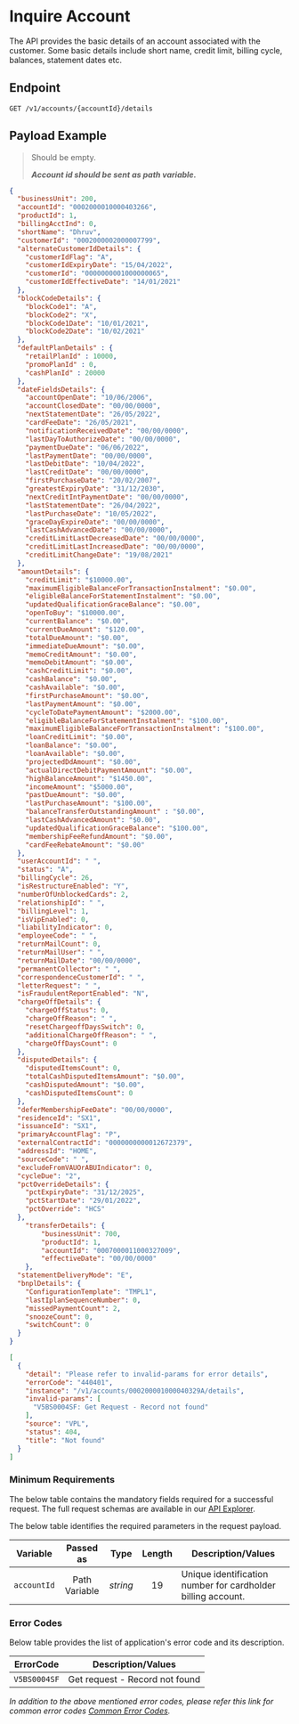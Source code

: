 # Inquire Account

The API provides the basic details of an account associated with the customer. Some basic details include short name, credit limit, billing cycle, balances, statement dates etc.

## Endpoint

`GET /v1/accounts/{accountId}/details`

## Payload Example

<!--
type: tab
titles: Request, Response, Error
-->

>Should be empty.
>
>***Account id should be sent as path variable.***

<!--
type: tab
-->

```json
{
  "businessUnit": 200,
  "accountId": "0002000010000403266",
  "productId": 1,
  "billingAcctInd": 0,
  "shortName": "Dhruv",
  "customerId": "0002000002000007799",
  "alternateCustomerIdDetails": {
    "customerIdFlag": "A",
    "customerIdExpiryDate": "15/04/2022",
    "customerId": "0000000001000000065",
    "customerIdEffectiveDate": "14/01/2021"
  },
  "blockCodeDetails": {
    "blockCode1": "A",
    "blockCode2": "X",
    "blockCode1Date": "10/01/2021",
    "blockCode2Date": "10/02/2021"
  },
  "defaultPlanDetails" : {
    "retailPlanId" : 10000,
    "promoPlanId" : 0,
    "cashPlanId" : 20000
  },
  "dateFieldsDetails": {
    "accountOpenDate": "10/06/2006",
    "accountClosedDate": "00/00/0000",
    "nextStatementDate": "26/05/2022",
    "cardFeeDate": "26/05/2021",
    "notificationReceivedDate": "00/00/0000",
    "lastDayToAuthorizeDate": "00/00/0000",
    "paymentDueDate": "06/06/2022",
    "lastPaymentDate": "00/00/0000",
    "lastDebitDate": "10/04/2022",
    "lastCreditDate": "00/00/0000",
    "firstPurchaseDate": "20/02/2007",
    "greatestExpiryDate": "31/12/2030",
    "nextCreditIntPaymentDate": "00/00/0000",
    "lastStatementDate": "26/04/2022",
    "lastPurchaseDate": "10/05/2022",
    "graceDayExpireDate": "00/00/0000",
    "lastCashAdvancedDate": "00/00/0000",
    "creditLimitLastDecreasedDate": "00/00/0000",
    "creditLimitLastIncreasedDate": "00/00/0000",
    "creditLimitChangeDate": "19/08/2021"
  },
  "amountDetails": {
    "creditLimit": "$10000.00",
    "maximumEligibleBalanceForTransactionInstalment": "$0.00",
    "eligibleBalanceForStatementInstalment": "$0.00",
    "updatedQualificationGraceBalance": "$0.00",
    "openToBuy": "$10000.00",
    "currentBalance": "$0.00",
    "currentDueAmount": "$120.00",
    "totalDueAmount": "$0.00",
    "immediateDueAmount": "$0.00",
    "memoCreditAmount": "$0.00",
    "memoDebitAmount": "$0.00",
    "cashCreditLimit": "$0.00",
    "cashBalance": "$0.00",
    "cashAvailable": "$0.00",
    "firstPurchaseAmount": "$0.00",
    "lastPaymentAmount": "$0.00",
    "cycleToDatePaymentAmount": "$2000.00",
    "eligibleBalanceForStatementInstalment": "$100.00",
    "maximumEligibleBalanceForTransactionInstalment": "$100.00",
    "loanCreditLimit": "$0.00",
    "loanBalance": "$0.00",
    "loanAvailable": "$0.00",
    "projectedDdAmount": "$0.00",
    "actualDirectDebitPaymentAmount": "$0.00",
    "highBalanceAmount": "$1450.00",
    "incomeAmount": "$5000.00",
    "pastDueAmount": "$0.00",
    "lastPurchaseAmount": "$100.00",
    "balanceTransferOutstandingAmount" : "$0.00",
    "lastCashAdvancedAmount": "$0.00",
    "updatedQualificationGraceBalance": "$100.00",
    "membershipFeeRefundAmount": "$0.00",
    "cardFeeRebateAmount": "$0.00"
  },
  "userAccountId": " ",
  "status": "A",
  "billingCycle": 26,
  "isRestructureEnabled": "Y",
  "numberOfUnblockedCards": 2,
  "relationshipId": " ",
  "billingLevel": 1,
  "isVipEnabled": 0,
  "liabilityIndicator": 0,
  "employeeCode": " ",
  "returnMailCount": 0,
  "returnMailUser": " ",
  "returnMailDate": "00/00/0000",
  "permanentCollector": " ",
  "correspondenceCustomerId": " ",
  "letterRequest": " ",
  "isFraudulentReportEnabled": "N",
  "chargeOffDetails": {
    "chargeOffStatus": 0,
    "chargeOffReason": " ",
    "resetChargeoffDaysSwitch": 0,
    "additionalChargeOffReason": " ",
    "chargeOffDaysCount": 0
  },
  "disputedDetails": {
    "disputedItemsCount": 0,
    "totalCashDisputedItemsAmount": "$0.00",
    "cashDisputedAmount": "$0.00",
    "cashDisputedItemsCount": 0
  },
  "deferMembershipFeeDate": "00/00/0000",
  "residenceId": "SX1",
  "issuanceId": "SX1",
  "primaryAccountFlag": "P",
  "externalContractId": "0000000000012672379",
  "addressId": "HOME",
  "sourceCode": " ",
  "excludeFromVAUOrABUIndicator": 0,
  "cycleDue": "2",
  "pctOverrideDetails": {
    "pctExpiryDate": "31/12/2025",
    "pctStartDate": "29/01/2022",
    "pctOverride": "HCS"
  },
  	"transferDetails": {
		"businessUnit": 700,
		"productId": 1,
		"accountId": "0007000011000327009",
		"effectiveDate": "00/00/0000"
	},
  "statementDeliveryMode": "E",
  "bnplDetails": {
    "ConfigurationTemplate": "TMPL1",
    "lastIplanSequenceNumber": 0,
    "missedPaymentCount": 2,
    "snoozeCount": 0,
    "switchCount": 0
  }
}
```

<!--
type: tab
-->

```json
[
  {
    "detail": "Please refer to invalid-params for error details",
    "errorCode": "440401",
    "instance": "/v1/accounts/000200001000040329A/details",
    "invalid-params": [
      "V5BS0004SF: Get Request - Record not found"
    ],
    "source": "VPL",
    "status": 404,
    "title": "Not found"
  }
]
```

<!-- type: tab-end -->

### Minimum Requirements

The below table contains the mandatory fields required for a successful request. The full request schemas are available in our [API Explorer](../api/?type=get&path=/v1/accounts/{accountId}/details).

The below table identifies the required parameters in the request payload.

| Variable | Passed as | Type | Length | Description/Values |
| -------- | :-------: | :--: | :------------: | ------------------ |
| `accountId` | Path Variable | *string* | 19 | Unique identification number for cardholder billing account. |

### Error Codes

Below table provides the list of application's error code and its description.

| ErrorCode |  Description/Values |
| --------  | ------------------ |
| `V5BS0004SF` | Get request - Record not found |

*In addition to the above mentioned error codes, please refer this link for common error codes [Common Error Codes](?path=docs/Common_Error_Code.md).*
